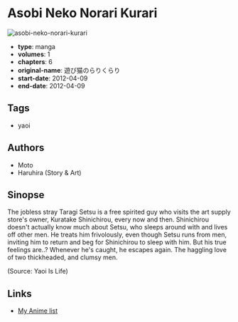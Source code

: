 # Asobi Neko Norari Kurari

![asobi-neko-norari-kurari](https://cdn.myanimelist.net/images/manga/2/147617.jpg)

-   **type**: manga
-   **volumes**: 1
-   **chapters**: 6
-   **original-name**: 遊び猫のらりくらり
-   **start-date**: 2012-04-09
-   **end-date**: 2012-04-09

## Tags

-   yaoi

## Authors

-   Moto
-   Haruhira (Story & Art)

## Sinopse

The jobless stray Taragi Setsu is a free spirited guy who visits the art supply store's owner, Kuratake Shinichirou, every now and then. Shinichirou doesn't actually know much about Setsu, who sleeps around with and lives off other men. He treats him frivolously, even though Setsu runs from men, inviting him to return and beg for Shinichirou to sleep with him. But his true feelings are..? Whenever he's caught, he escapes again. The haggling love of two thickheaded, and clumsy men.

(Source: Yaoi Is Life)

## Links

-   [My Anime list](https://myanimelist.net/manga/85151/Asobi_Neko_Norari_Kurari)
